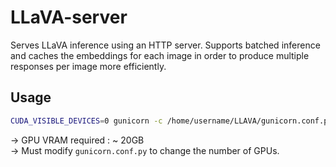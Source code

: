 # LLaVA-server

Serves LLaVA inference using an HTTP server. Supports batched inference and caches the embeddings for each image in order to produce multiple responses per image more efficiently.

## Usage
```bash
CUDA_VISIBLE_DEVICES=0 gunicorn -c /home/username/LLAVA/gunicorn.conf.py "LLAVA.app:create_app()"
```
-> GPU VRAM required : ~ 20GB\
-> Must modify `gunicorn.conf.py` to change the number of GPUs.

